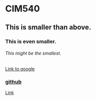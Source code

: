 # CIM540

## This is smaller than above.

### This is even smaller.

###### This might be the smallest.

[Link to google](http://www.google.com)

### [github](http://www.github.com)

[Link](https://github.com/johnmargas/CIM540/tree/master/week1/readme.md)